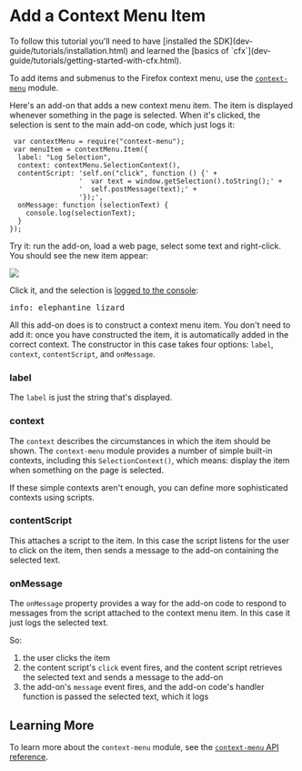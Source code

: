 <!-- This Source Code Form is subject to the terms of the Mozilla Public
   - License, v. 2.0. If a copy of the MPL was not distributed with this
   - file, You can obtain one at http://mozilla.org/MPL/2.0/. -->

# Add a Context Menu Item #

<span class="aside">
To follow this tutorial you'll need to have
[installed the SDK](dev-guide/tutorials/installation.html)
and learned the
[basics of `cfx`](dev-guide/tutorials/getting-started-with-cfx.html).
</span>

To add items and submenus to the Firefox context menu, use the
[`context-menu`](modules/sdk/context-menu.html) module.

Here's an add-on that adds a new context menu item. The item is
displayed whenever something in the page is selected. When it's
clicked, the selection is sent to the main add-on code, which just
logs it:

     var contextMenu = require("context-menu");
     var menuItem = contextMenu.Item({
      label: "Log Selection",
      context: contextMenu.SelectionContext(),
      contentScript: 'self.on("click", function () {' +
                     '  var text = window.getSelection().toString();' +
                     '  self.postMessage(text);' +
                     '});',
      onMessage: function (selectionText) {
        console.log(selectionText);
      }
    });

Try it: run the add-on, load a web page, select some text and right-click.
You should see the new item appear:

<img class="image-center" src="static-files/media/screenshots/context-menu-selection.png"></img>

Click it, and the selection is
[logged to the console](dev-guide/tutorials/logging.html):

<pre>
info: elephantine lizard
</pre>

All this add-on does is to construct a context menu item. You don't need
to add it: once you have constructed the item, it is automatically added
in the correct context. The constructor in this case takes four options:
`label`, `context`, `contentScript`, and `onMessage`.

### label ###

The `label` is just the string that's displayed.

### context ###

The `context` describes the circumstances in which the item should be
shown. The `context-menu` module provides a number of simple built-in
contexts, including this `SelectionContext()`, which means: display
the item when something on the page is selected.

If these simple contexts aren't enough, you can define more sophisticated
contexts using scripts.

### contentScript ###

This attaches a script to the item. In this case the script listens for
the user to click on the item, then sends a message to the add-on containing
the selected text.

### onMessage ###

The `onMessage` property provides a way for the add-on code to respond to
messages from the script attached to the context menu item. In this case
it just logs the selected text.

So:

1. the user clicks the item
2. the content script's `click` event fires, and the content script retrieves
the selected text and sends a message to the add-on
3. the add-on's `message` event fires, and the add-on code's handler function
is passed the selected text, which it logs

## Learning More ##

To learn more about the `context-menu` module, see the
[`context-menu` API reference](modules/sdk/context-menu.html).
